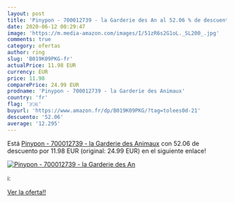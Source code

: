 ```yaml
---
layout: post
title: 'Pinypon - 700012739 - la Garderie des An al 52.06 % de descuento'
date: 2020-06-12 00:29:47
image: 'https://m.media-amazon.com/images/I/51zR6s2G1oL._SL200_.jpg'
comments: true
category: ofertas
author: ring
slug: 'B019K09PKG-fr'
actualPrice: 11.98 EUR
currency: EUR
price: 11.98
comparePrice: 24.99 EUR
prodname: 'Pinypon - 700012739 - la Garderie des Animaux'
country: 'fr'
flag: '🇫🇷'
buyurl: 'https://www.amazon.fr/dp/B019K09PKG/?tag=tolees0d-21'
descuento: '52.06'
average: '12.295'
---
```


Está [Pinypon - 700012739 - la Garderie des Animaux](https://www.amazon.fr/dp/B019K09PKG/?tag=tolees0d-21) con 52.06 de descuento por 11.98 EUR (original: 24.99 EUR) en el siguiente enlace!

[![Pinypon - 700012739 - la Garderie des An](https://m.media-amazon.com/images/I/51zR6s2G1oL._SL200_.jpg)](https://www.amazon.fr/dp/B019K09PKG/?tag=tolees0d-21)

ℹ️:


[Ver la oferta!!](https://www.amazon.fr/dp/B019K09PKG/?tag=tolees0d-21)
